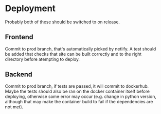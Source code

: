 # Deployment

Probably both of these should be switched to on release.

## Frontend

Commit to prod branch, that's automatically picked by netlify. A test should be added that checks that site can be built correctly and to the right directory before atempting to deploy.

## Backend

Commit to prod branch, if tests are passed, it will commit to dockerhub. Maybe the tests should also be ran on the docker container itself before deploying, otherwise some error may occur (e.g. change in python version, although that may make the container build to fail if the dependencies are not met).